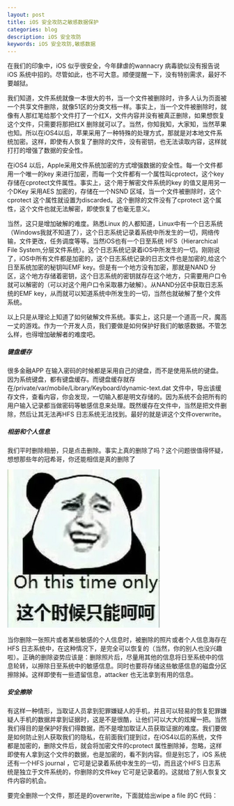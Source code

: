 ```yaml
---
layout: post
title: iOS 安全攻防之敏感数据保护
categories: blog
description: iOS 安全攻防
keywords: iOS 安全攻防,敏感数据
---
```

在我们的印象中，iOS 似乎很安全，今年肆虐的wannacry 病毒貌似没有报告说iOS 系统中招的。尽管如此，也不可大意。顺便提醒一下，没有特别需求，最好不要越狱。




我们知道，文件系统就像一本很大的书，当一个文件被删除时，许多人认为页面被一个共享文件删除，就像51区的分类文档一样。事实上，当一个文件被删除时，就像有人那红笔给那个文件打了一个红X，文件内容并没有被真正删除，如果想恢复这个文件，只需要将那把红X 删除就可以了。当然，你知我知，大家知，当然苹果也知。所以在iOS4以后，苹果采用了一种特殊的处理方式，那就是对本地文件系统加密。这样，即使有人恢复了删除的文件，没有密钥，也无法读取内容，这样就打打的增强了数据的安全性。


在iOS4 以后，Apple采用文件系统加密的方式增强数据的安全性。每一个文件都用一个唯一的key 来进行加密，而每一个文件都有一个属性叫cprotect，这个key 存储在cprotect文件属性。事实上，这个用于解密文件系统的key 的值又是用另一个DKey 采用AES 加密的，存储在一个NSND 区域，当一个文件被删除时，这个cprotect 这个属性就设置为discarded。这个删除的文件没有了cprotect 这个属性，这个文件也就无法解密，即使恢复了也毫无意义。



当然，这只是增加破解的难度。熟悉Linux 的人都知道，Linux中有一个日志系统（Windows我就不知道了），这个日志系统记录着系统中所发生的一切，网络传输，文件更改，任务调度等等。当然iOS也有一个日至系统 HFS（Hierarchical File System,分层文件系统）。这个日志系统记录着iOS中所发生的一切。刚刚说了，iOS中所有文件都是加密的，这个日志系统记录的日志文件也是加密的,给这个日至系统加密的秘钥叫EMF key。但是有一个地方没有加密，那就是NAND 分区，这个地方存储着密钥，这个日志系统的密钥就存在这个地方，只需要用户口令就可以解密的（可以对这个用户口令采取暴力破解）。从NAND分区中获取日志系统的EMF key，从而就可以知道系统中所发生的一切，当然也就破解了整个文件系统。



以上只是从理论上知道了如何破解文件系统。事实上，这只是一个道高一尺，魔高一丈的游戏。作为一个开发人员，我们要做是如何保护好我们的敏感数据。不管怎么样，也得增加破解者的难度吧。



<h5>键盘缓存</h5>
很多金融APP 在输入密码的时候都是采用自己的键盘，而不是使用系统的键盘。因为系统键盘，都有键盘缓存。而键盘缓存就存在/private/var/mobile/Library/Keyboard/dynamic-text.dat 文件中，导出该缓存文件，查看内容，你会发现，一切输入都是明文存储的。因为系统不会把所有的用户输入记录都当做密码等敏感信息来处理。既然缓存在文件中，当然是把文件删除，然后让其无法再HFS 日志系统无法找到。最好的就是讲这个文件overwrite。



<h5>相册和个人信息</h5>
我们平时删除相册，只是点击删除。事实上真的删除了吗？这个问题很值得怀疑，想想那些年的冠希哥，你还能相信是真的删除了



![](/images/blog/5bb6debfac5baeb95de75cef82bff0e6.jpeg)


当你删除一张照片或者某些敏感的个人信息时，被删除的照片或者个人信息海存在HFS 日志系统中，在这种情况下，是完全可以恢复的（当然，你的别人也没兴趣啦）。正确的删除姿势应该是：删除照片后，尽量用其他的信息将日至系统中的信息轮转，以擦除日至系统中的敏感信息。同时也要将存储这些敏感信息的磁盘分区擦除掉。这样即使有一些遗留信息，attacker 也无法拿到有用的信息。


<h5>安全擦除</h5>
有这样一种情形，当取证人员拿到犯罪嫌疑人的手机，并且可以轻易的恢复犯罪嫌疑人手机的数据并拿到证据时，这是不是很酷，让他们可以大大的炫耀一把。当然我们得目的是保护好我们得数据，而不是增加取证人员获取证据的难度。我们要做是如何防止别人获取我们的隐私，在前面我们提到过，在iOS4以后的系统，文件都是加密的，删除文件后，就会将加密文件的cprotect 属性删除掉，忽略，这样即使有人拿到这个文件的数据，也是加密的，看不到内容。但是别忘了，iOS 系统还有一个HFS journal ，它可是记录着系统中发生的一切，而且这个HFS 日志系统是独立于文件系统的，你删除的文件key 它可是记录着的。这就给了别人恢复文件内容的机会。



要完全删除一个文件，那还是的overwrite，下面就给出wipe a file 的C 代码：



```
```








